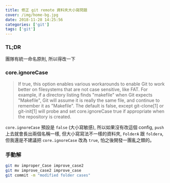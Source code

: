 ```yaml
---
title: 修正 git remote 資料夾大小寫問題
cover: /img/home-bg.jpg
date: 2018-11-28 14:25:56
categories: ['git']
tags: ['git']
---
```

### TL;DR
團隊有統一命名原則, 所以得改一下

### core.ignoreCase
> If true, this option enables various workarounds to enable Git to work better on filesystems that are not case sensitive, like FAT. For example, if a directory listing finds "makefile" when Git expects "Makefile", Git will assume it is really the same file, and continue to remember it as "Makefile".
> The default is false, except git-clone[1] or git-init[1] will probe and set core.ignoreCase true if appropriate when the repository is created.

`core.ignoreCase` 預設是 `false` (大小寫敏感), 所以如果沒有改這個 config, `push` 上去就會長出兩個名稱一樣, 但大小寫寫法不一樣的資料夾, `FolderA` 跟 `foldera`, 但我還是不建議把 `core.ignoreCase` 改為 `true`, 怕之後開發一團亂之類的。

### 手動解
```bash
git mv improper_Case improve_case2
git mv improve_case2 improve_case
git commit -m "modified folder cases"
```